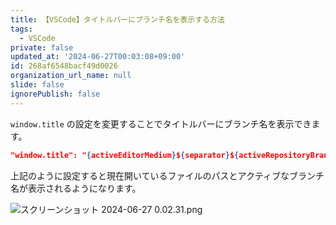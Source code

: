 ```yaml
---
title: 【VSCode】タイトルバーにブランチ名を表示する方法
tags:
  - VSCode
private: false
updated_at: '2024-06-27T00:03:08+09:00'
id: 268af6548bacf49d0026
organization_url_name: null
slide: false
ignorePublish: false
---
```

`window.title` の設定を変更することでタイトルバーにブランチ名を表示できます。

```jsonc:settings.json
"window.title": "{activeEditorMedium}${separator}${activeRepositoryBranchName}"
```

上記のように設定すると現在開いているファイルのパスとアクティブなブランチ名が表示されるようになります。

![スクリーンショット 2024-06-27 0.02.31.png](https://qiita-image-store.s3.ap-northeast-1.amazonaws.com/0/2342443/2033e564-94a3-c3ff-550f-a511c6a64efa.png)
